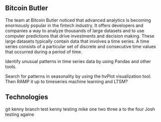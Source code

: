 ## Bitcoin Butler
The team at Bitcoin Butler noticed that advanced analytics is becoming enormously popular in the fintech industry. It offers developers and companies a way to analyze thousands of large datasets and to use computer predictions that drive investments and decision making. These large datasets typically contain data that involves a time series. A time series consists of a particular set of discrete and consecutive time values that occurred during a period of time.

Identify unusual patterns in time series data by using Pandas and other tools.

Search for patterns in seasonality by using the hvPlot visualization tool.
 Then RAMP it up to timeseries machine learning and LTSM?
 



## Technologies

git kenny branch test 
kenny testing mike one two three a to the four 
Josh testing againe

##